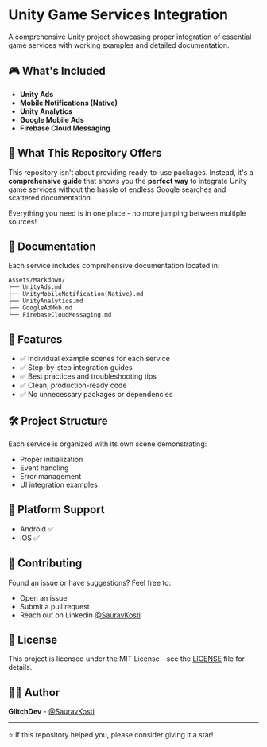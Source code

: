 # Unity Game Services Integration

A comprehensive Unity project showcasing proper integration of essential game services with working examples and detailed documentation.

## 🎮 What's Included

- **Unity Ads** 
- **Mobile Notifications (Native)** 
- **Unity Analytics** 
- **Google Mobile Ads** 
- **Firebase Cloud Messaging** 

## 🚀 What This Repository Offers

This repository isn't about providing ready-to-use packages. Instead, it's a **comprehensive guide** that shows you the **perfect way** to integrate Unity game services without the hassle of endless Google searches and scattered documentation.

Everything you need is in one place - no more jumping between multiple sources!

## 📖 Documentation

Each service includes comprehensive documentation located in:
```
Assets/Markdown/
├── UnityAds.md
├── UnityMobileNotification(Native).md
├── UnityAnalytics.md
├── GoogleAdMob.md
└── FirebaseCloudMessaging.md
```

## 🎯 Features

- ✅ Individual example scenes for each service
- ✅ Step-by-step integration guides
- ✅ Best practices and troubleshooting tips
- ✅ Clean, production-ready code
- ✅ No unnecessary packages or dependencies

## 🛠️ Project Structure

Each service is organized with its own scene demonstrating:
- Proper initialization
- Event handling
- Error management
- UI integration examples

## 📱 Platform Support

- Android ✅
- iOS ✅

## 🤝 Contributing

Found an issue or have suggestions? Feel free to:
- Open an issue
- Submit a pull request
- Reach out on Linkedin [@SauravKosti](www.linkedin.com/in/saurav-kosti-2031a1220)

## 📄 License

This project is licensed under the MIT License - see the [LICENSE](LICENSE) file for details.

## 👨‍💻 Author

**GlitchDev** - [@SauravKosti](https://x.com/SauravKosti)

---

⭐ If this repository helped you, please consider giving it a star!
